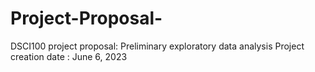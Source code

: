 # Project-Proposal-
DSCI100 project proposal: Preliminary exploratory data analysis
Project creation date : June 6, 2023
